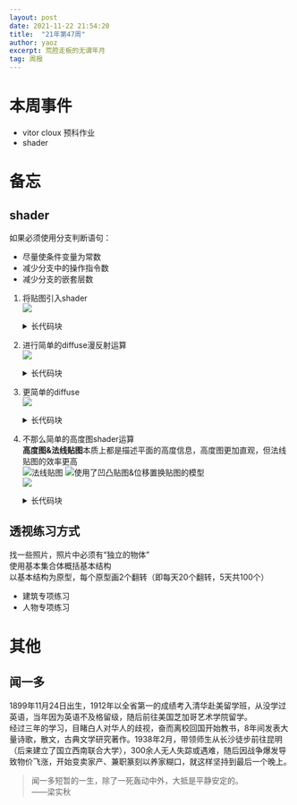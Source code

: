 ```yaml
---
layout: post
date: 2021-11-22 21:54:20
title:  "21年第47周"
author: yaoz
excerpt: 荒腔走板的无谓年月
tag: 周报
---
```


# 本周事件

- vitor cloux 预科作业
- shader

# 备忘

## shader

如果必须使用分支判断语句：
- 尽量使条件变量为常数
- 减少分支中的操作指令数
- 减少分支的嵌套层数

1.  将贴图引入shader  
    ![](https://user-images.githubusercontent.com/28333452/143772451-16052ddf-4c5d-45a6-8c65-2f64c3c35a04.jpg)
    <details>
    <summary>长代码块</summary>
    
    ```
    Shader"name"{
        Properties{
            _NameName("显示在面板上的名称",2D)="white"{}
            _NameProp("泛泛无名之图",2D)="bump"{}
        }
        pass{
            sampler2D _NameName;
            sampler2D _NameProp;
            struct a2v{
                float4 name0:TEXCOORD0;
                float3 name1:TEXCOORD1;
            }
        }
    }
    ```

    </details>
2.  进行简单的diffuse漫反射运算  
    ![](https://user-images.githubusercontent.com/28333452/143772469-b2b28a81-ef7f-419e-a28b-0b23f0b6959e.jpg)
    <details>
    <summary>长代码块</summary>
    
    ```
    vertex(){
        vertex2fragment o;
        o.pos = UnityObjectToClipPos(v.vertex);
        o.worldNormal = UnityObjectToWorldNormal(v.normal);
        o.worldPos = mul(unity_ObjectToWorld, v.vertex).xyz;
        o.uv = TRANSFORM_TEX(v.texcoord,_MainTex);
    }
    fragment(){
        fixed3 worldNormal = normalize(f.worldNormal);
        fixed3 worldLightDir = normalize(UnityWorldSpaceLightDir(f.worldPos));
        fixed3 albedo = tex2D(_MainTex, f.uv).rgb * _Color.rgb;
        fixed3 ambient = UNITY_LIGHTMODEL_AMBIENT.xyz * albedo;
        fixed3 diffuse = _LightColor0.rgb * albedo * max(0, dot(WorldNormal, WorldLightDir));
        fixed3 viewDir = normalize(UnityWorldSpaceViewDir(f.worldPos));
        fixed3 halfDir = normalize(WorldLightDir + ViewDir);
        fixed3 specular = _LightColor0.rgb * _Specular.rgb * pow(max(0, dot(WorldNormal, halfDir)), _Gloss);
        return fixed4(ambient + diffuse + specular, 1.0);
    }
    ```

    </details>
3.  更简单的diffuse  
    ![](https://user-images.githubusercontent.com/28333452/143772454-882bb26e-4f2a-4fdc-9223-541835ba487e.jpg)
    <details>
    <summary>长代码块</summary>
    
    ```
    Pass
    {
    CGPROGRAM
    #pragma vertex vert
    #pragma fragment frag
    // make fog work
    #pragma multi_compile_fog

    #include "UnityCG.cginc"

    struct appdata
    {
        float4 vertex : POSITION;
        float2 uv : TEXCOORD0;
        float3 normal:NORMAL;
    };

    struct v2f
    {
        float2 uv : TEXCOORD0;
        UNITY_FOG_COORDS(1)
        float4 vertex : SV_POSITION;
        float3 normal:NORMAL;
    };

    sampler2D _MainTex;
    float4 _MainTex_ST;
    v2f vert(appdata v)
    {
        v2f o;
        o.vertex = UnityObjectToClipPos(v.vertex);
        o.uv = TRANSFORM_TEX(v.uv, _MainTex);
        o.normal = v.normal;
        //UNITY_TRANSFER_FOG(o,o.vertex);
        return o;
    }

    fixed4 frag(v2f i) : SV_Target
    {
        // sample the texture
        fixed4 col = tex2D(_MainTex, i.uv);
        // apply fog
        //UNITY_APPLY_FOG(i.fogCoord, col);

        float intensity = dot(_WorldSpaceLightPos0, i.normal);
        intensity = smoothstep(0.125, 0.5, intensity);
        intensity = clamp(intensity,0.375,1);
        col *= intensity;
    
        return col;
    }
    ```

    </details>
4.  不那么简单的高度图shader运算  
    **高度图&法线贴图**本质上都是描述平面的高度信息，高度图更加直观，但法线贴图的效率更高  
    ![法线贴图](https://bkimg.cdn.bcebos.com/pic/8718367adab44aed1ab35a3bb91c8701a08bfb74?x-bce-process=image/resize,m_lfit,h_150,limit_1/format,f_jpg)
    ![使用了凹凸贴图&位移置换贴图的模型](https://bkimg.cdn.bcebos.com/pic/267f9e2f07082838b59b8bd3b599a9014d08f167?x-bce-process=image/resize,m_lfit,w_250,h_250,limit_1/format,f_auto)  
    ![](https://user-images.githubusercontent.com/28333452/143772477-fa46e73d-d87c-4cab-8f17-85d48ea1c233.jpg)
    <details>
    <summary>长代码块</summary>

    ```
    Properties
    {
        _Color("Color", Color) = (1,1,1,1)
        _MainTex("Albedo (RGB)", 2D) = "white" {}
        _BumpMap("Normal Map", 2D) = "bump"{}
        _BumpScale("Bump Scale", Float) = 1.0
        _Specular("Specular",Color) = (1,1,1,1)
        _Gloss("Gloss",Range(37.0,256.0)) = 37.0
    }
    SubShader
    {
        Tags { "LightMode" = "ForwardBase" }
        LOD 200
        pass {
            CGPROGRAM
            #pragma vertex vert
            #pragma fragment frag
            #include "Lighting.cginc"
            // 声明properties里对应的变量，从而和材质面板里的属性建立联系
            fixed4 _Color;
            sampler2D _MainTex;
            float4 _MainTex_ST; // 纹理名_ST  （缩放-平移）
            sampler2D _BumpMap;
            float4 _BumpMap_ST; // 纹理名_ST  （缩放-平移）
            float _BumpScale;
            fixed4 _Specular;
            float _Gloss;

            struct application2vertex
            {
                float4 vertex:POSITION;
                float3 normal:NORMAL;
                float4 tangent:TANGENT;
                float4 texcoord:TEXCOORD0;
            };

            struct vertex2fragment
            {
                float4 pos:SV_POSITION;
                float3 worldNormal:TEXCOORD0;
                float3 worldPos:TEXCOORD1;
                float4 uv:TEXCOORD2;
                float3 lightDir:TEXCOORD3;
                float3 viewDir:TEXCOORD4;
            };

            vertex2fragment vert(application2vertex v)
            {
                vertex2fragment o;
                o.pos = UnityObjectToClipPos(v.vertex);
                o.worldNormal = UnityObjectToWorldNormal(v.normal);
                o.worldPos = mul(unity_ObjectToWorld, v.vertex).xyz;
                //o.uv = v.texcoord.xy * _MainTex_ST.xy + _MainTex_ST.zw;
                // o.uv=TRANSFORM_TEX(v.texcoord,_MainTex);
                // 凹凸贴图
                o.uv.xy = v.texcoord.xy * _MainTex_ST.xy + _MainTex_ST.zw;
                o.uv.zw = v.texcoord.xy * _BumpMap_ST.xy + _BumpMap_ST.zw;
                TANGENT_SPACE_ROTATION;
                o.lightDir = mul(rotation, ObjSpaceLightDir(v.vertex)).xyz;
                o.viewDir = mul(rotation, ObjSpaceViewDir(v.vertex)).xyz;
                return o;
            }

            fixed4 frag(vertex2fragment f) :SV_Target
            {
                fixed3 worldNormal = normalize(f.worldNormal);
                fixed3 worldLightDir = normalize(UnityWorldSpaceLightDir(f.worldPos));
                // 凹凸贴图
                fixed3 tangentLightDir = normalize(f.lightDir);
                fixed3 tangentViewDir = normalize(f.viewDir);
                fixed4 packedNormal = tex2D(_BumpMap, f.uv.zw);
                fixed3 tangentNormal;
                tangentNormal.xy = (packedNormal.xy * 2 - 1) * _BumpScale;
                tangentNormal.z = sqrt(1.0 - saturate(dot(tangentNormal.xy, tangentNormal.xy)));
                // 移动到底部
                fixed3 albedo = tex2D(_MainTex, f.uv).rgb * _Color.rgb;
                fixed3 ambient = UNITY_LIGHTMODEL_AMBIENT.xyz * albedo;
                fixed3 diffuse = _LightColor0.rgb * albedo * max(0, dot(tangentNormal, tangentLightDir));
                fixed3 viewDir = normalize(UnityWorldSpaceViewDir(f.worldPos));
                fixed3 halfDir = normalize(tangentLightDir + tangentViewDir);
                fixed3 specular = _LightColor0.rgb * _Specular.rgb * pow(max(0, dot(tangentNormal, halfDir)), _Gloss);
                return fixed4(ambient + diffuse + specular, 1.0);
            }
            ENDCG
        }
    }
    ```

    </details>

## 透视练习方式

找一些照片，照片中必须有“独立的物体”  
使用基本集合体概括基本结构  
以基本结构为原型，每个原型画2个翻转（即每天20个翻转，5天共100个）  
  
- 建筑专项练习
- 人物专项练习

# 其他

## 闻一多

1899年11月24日出生，1912年以全省第一的成绩考入清华赴美留学班，从没学过英语，当年因为英语不及格留级，随后前往美国芝加哥艺术学院留学。  
经过三年的学习，目睹白人对华人的歧视，奋而离校回国开始教书，8年间发表大量诗歌，散文，古典文学研究著作。1938年2月，带领师生从长沙徒步前往昆明（后来建立了国立西南联合大学），300余人无人失踪或遇难，随后因战争爆发导致物价飞涨，开始变卖家产、兼职篆刻以养家糊口，就这样坚持到最后一个晚上。

> 闻一多短暂的一生，除了一死轰动中外，大抵是平静安定的。  
> ——梁实秋